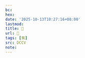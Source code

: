 ```yaml
---
bc:
hex:
date: '2025-10-13T10:27:16+08:00'
lastmod:
title: 􃌽
url: 􃌽
tags: [胔]
src: DCCV
note:
---
```

